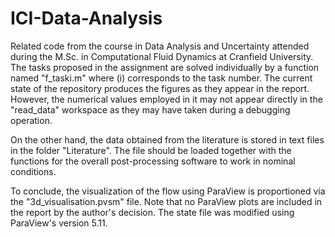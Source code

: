 # ICI-Data-Analysis
Related code from the course in Data Analysis and Uncertainty attended during the M.Sc. in Computational Fluid Dynamics at Cranfield University. The tasks proposed in the assignment are solved individually by a function named "f_taski.m" where (i) corresponds to the task number. The current state of the repository produces the figures as they appear in the report. However, the numerical values employed in it may not appear directly in the "read_data" workspace as they may have taken during a debugging operation.

On the other hand, the data obtained from the literature is stored in text files in the folder "Literature". The file should be loaded together with the functions for the overall post-processing software to work in nominal conditions.

To conclude, the visualization of the flow using ParaView is proportioned via the "3d_visualisation.pvsm" file.  Note that no ParaView plots are included in the report by the author's decision. The state file was modified using ParaView's version 5.11.

